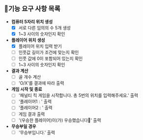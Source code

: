## 🎯기능 요구 사항 목록

- **컴퓨터 5자리 위치 생성**
    - [X] 서로 다른 임의의 수 5개 생성
    - [X] 1~3 사이의 숫자인지 확인

- **플레이어 위치 생성**
    - [X] 플레이어 위치 입력 받기
    - [ ] 인풋값 길이가 조건에 맞는지 확인
    - [ ] 인풋 값에 0이 포함되어 있는지 확인
    - [ ] 1~3 사이의 숫자인지 확인

- **결과 계산**
    - [ ] 골 개수 계산
    - [ ] 'O/X'를 결과에 따라 출력

- **게임 시작 및 종료**
    - [ ] '패널티 킥 게임을 시작합니다. 총 5번의 위치를 입력해주세요.' 출력
    - [ ] '플레이어1 : ' 출력
    - [ ] '플레이어2 : ' 출력
    - [ ] 게임 결과 출력
    - [ ] '(우승한 플레이어)이(가) 우승했습니다🎉' 출력

- **무승부일 경우**
    - [ ] '무승부입니다.' 출력 